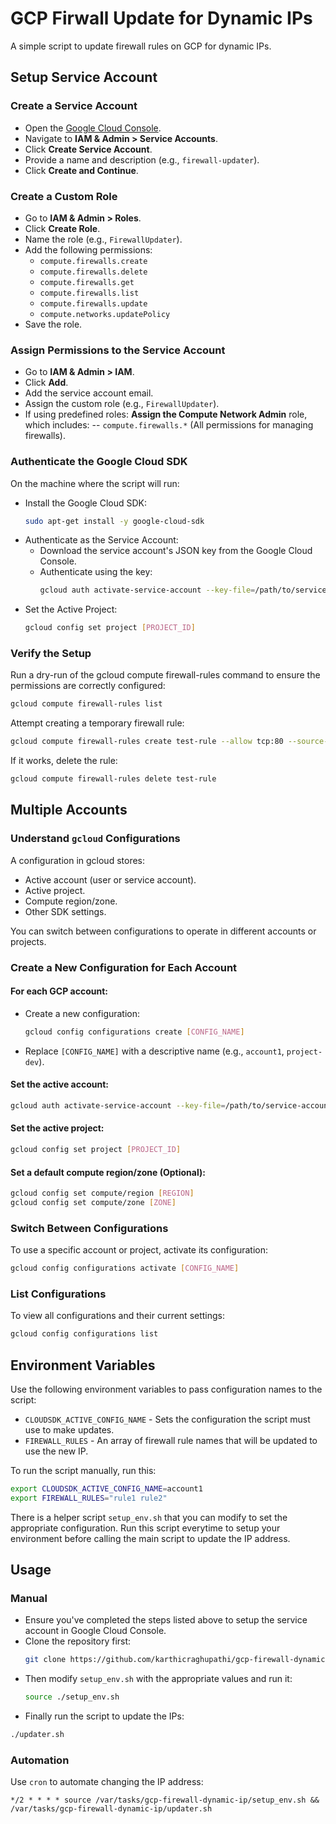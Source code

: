 # GCP Firwall Update for Dynamic IPs

A simple script to update firewall rules on GCP for dynamic IPs.

## Setup Service Account

### Create a Service Account

- Open the [Google Cloud Console](https://console.cloud.google.com/).
- Navigate to **IAM & Admin > Service Accounts**.
- Click **Create Service Account**.
- Provide a name and description (e.g., `firewall-updater`).
- Click **Create and Continue**.

### Create a Custom Role

- Go to **IAM & Admin > Roles**.
- Click **Create Role**.
- Name the role (e.g., `FirewallUpdater`).
- Add the following permissions:
  - `compute.firewalls.create`
  - `compute.firewalls.delete`
  - `compute.firewalls.get`
  - `compute.firewalls.list`
  - `compute.firewalls.update`
  - `compute.networks.updatePolicy`
- Save the role.

### Assign Permissions to the Service Account

- Go to **IAM & Admin > IAM**.
- Click **Add**.
- Add the service account email.
- Assign the custom role (e.g., `FirewallUpdater`).
- If using predefined roles: **Assign the Compute Network Admin** role, which includes:
-- `compute.firewalls.*` (All permissions for managing firewalls).

### Authenticate the Google Cloud SDK

On the machine where the script will run:

- Install the Google Cloud SDK:
  ```bash
  sudo apt-get install -y google-cloud-sdk
  ```
- Authenticate as the Service Account:
  - Download the service account's JSON key from the Google Cloud Console.
  - Authenticate using the key:
    ```bash
    gcloud auth activate-service-account --key-file=/path/to/service-account-key.json
    ```
- Set the Active Project:
  ```bash
  gcloud config set project [PROJECT_ID]
  ```

### Verify the Setup

Run a dry-run of the gcloud compute firewall-rules command to ensure the permissions are correctly configured:

```bash
gcloud compute firewall-rules list
```

Attempt creating a temporary firewall rule:

```bash
gcloud compute firewall-rules create test-rule --allow tcp:80 --source-ranges="1.2.3.4" --network default
```

If it works, delete the rule:

```bash
gcloud compute firewall-rules delete test-rule
```

## Multiple Accounts

### Understand `gcloud` Configurations

A configuration in gcloud stores:
- Active account (user or service account).
- Active project.
- Compute region/zone.
- Other SDK settings.

You can switch between configurations to operate in different accounts or projects.

### Create a New Configuration for Each Account

#### For each GCP account:

- Create a new configuration:
  ```bash
  gcloud config configurations create [CONFIG_NAME]
  ```
- Replace `[CONFIG_NAME]` with a descriptive name (e.g., `account1`, `project-dev`).

#### Set the active account:

```bash
gcloud auth activate-service-account --key-file=/path/to/service-account-key.json
```

#### Set the active project:

```bash
gcloud config set project [PROJECT_ID]
```

#### Set a default compute region/zone (Optional):

```bash
gcloud config set compute/region [REGION]
gcloud config set compute/zone [ZONE]
```

### Switch Between Configurations

To use a specific account or project, activate its configuration:

```bash
gcloud config configurations activate [CONFIG_NAME]
```

### List Configurations

To view all configurations and their current settings:

```bash
gcloud config configurations list
```

## Environment Variables

Use the following environment variables to pass configuration names to the script:

- `CLOUDSDK_ACTIVE_CONFIG_NAME` - Sets the configuration the script must use to make updates.
- `FIREWALL_RULES` - An array of firewall rule names that will be updated to use the new IP.

To run the script manually, run this:

```bash
export CLOUDSDK_ACTIVE_CONFIG_NAME=account1
export FIREWALL_RULES="rule1 rule2"
```

There is a helper script `setup_env.sh` that you can modify to set the appropriate configuration. Run this script everytime to setup your environment before calling the main script to update the IP address.

## Usage

### Manual

- Ensure you've completed the steps listed above to setup the service account in Google Cloud Console.
- Clone the repository first:
  ```bash
  git clone https://github.com/karthicraghupathi/gcp-firewall-dynamic-ip.git /var/tasks
  ```
- Then modify `setup_env.sh` with the appropriate values and run it:
  ```bash
  source ./setup_env.sh
  ```
- Finally run the script to update the IPs:
```bash
./updater.sh
```

### Automation

Use `cron` to automate changing the IP address:

```
*/2 * * * * source /var/tasks/gcp-firewall-dynamic-ip/setup_env.sh && /var/tasks/gcp-firewall-dynamic-ip/updater.sh
```
